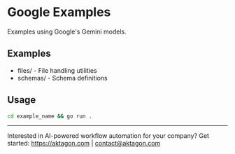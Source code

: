 # Google Examples

Examples using Google's Gemini models.

## Examples
- files/ - File handling utilities
- schemas/ - Schema definitions

## Usage
```bash
cd example_name && go run .
```

---
Interested in AI-powered workflow automation for your company? Get started: https://aktagon.com | contact@aktagon.com